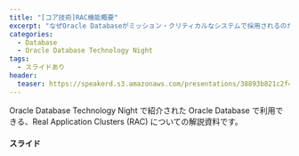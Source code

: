 ```yaml
---
title: "[コア技術]RAC機能概要"
excerpt: "なぜOracle Databaseがミッション・クリティカルなシステムで採用されるのか、Oracle Dabaseの高可用性機能の一つであるReal Application Clusters (RAC) についての解説資料です。 "
categories:
  - Database
  - Oracle Database Technology Night 
tags:
  - スライドあり
header:
  teaser: https://speakerd.s3.amazonaws.com/presentations/38893b821c2f4ec68961a5778d5456a4/slide_0.jpg
---
```


  
Oracle Database Technology Night で紹介された Oracle Database で利用できる、Real Application Clusters (RAC) についての解説資料です。  



#### スライド

<div style="max-width:768px">

<!-- Speakerdeckから Embeded リンクを取得して貼り付け (ここから) -->
<script async class="speakerdeck-embed" data-id="38893b821c2f4ec68961a5778d5456a4" data-ratio="1.77777777777778" src="//speakerdeck.com/assets/embed.js"></script>
<!-- Speakerdeckから Embeded リンクを取得して貼り付け (ここまで) -->

</div>